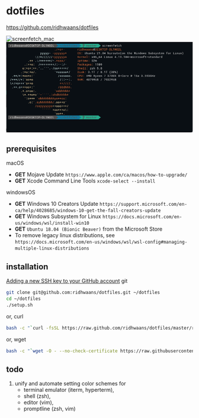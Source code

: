 # dotfiles
 https://github.com/ridhwaans/dotfiles

![screenfetch_mac](https://github.com/ridhwaans/dotfiles/raw/master/media/screenfetch-mac.png)
![screenfetch_windows](https://github.com/ridhwaans/dotfiles/raw/master/media/screenfetch-windows.png)

## prerequisites
macOS
- **GET** Mojave Update `https://www.apple.com/ca/macos/how-to-upgrade/`
- **GET** Xcode Command Line Tools `xcode-select --install`

windowsOS
- **GET** Windows 10 Creators Update `https://support.microsoft.com/en-ca/help/4028685/windows-10-get-the-fall-creators-update`
- **GET** Windows Subsystem for Linux `https://docs.microsoft.com/en-us/windows/wsl/install-win10`
- **GET** `Ubuntu 18.04 (Bionic Beaver)` from the Microsoft Store
- To remove legacy linux distributions, see `https://docs.microsoft.com/en-us/windows/wsl/wsl-config#managing-multiple-linux-distributions`

## installation
[Adding a new SSH key to your GitHub account](https://help.github.com/en/articles/adding-a-new-ssh-key-to-your-github-account)
git
```sh
git clone git@github.com:ridhwaans/dotfiles.git ~/dotfiles
cd ~/dotfiles
./setup.sh
```
or, curl
```sh
bash -c "`curl -fsSL https://raw.github.com/ridhwaans/dotfiles/master/remote-setup.sh`"
```
or, wget
```sh
bash -c "`wget -O - --no-check-certificate https://raw.githubusercontent.com/ridhwaans/dotfiles/master/remote-setup.sh`"
```

## todo
1. unify and automate setting color schemes for
    - terminal emulator (iterm, hyperterm), 
    - shell (zsh),
    - editor (vim),
    - promptline (zsh, vim)
